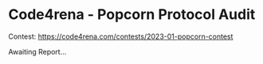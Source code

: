 # Code4rena - Popcorn Protocol Audit 

Contest: https://code4rena.com/contests/2023-01-popcorn-contest

Awaiting Report... 